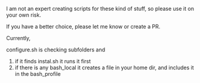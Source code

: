 I am not an expert creating scripts for these kind of stuff, so please use it on your own risk.

If you have a better choice, please let me know or create a PR.

Currently,

configure.sh is checking subfolders and
1) if it finds instal.sh it runs it first
2) if there is any bash_local it creates a file in your home dir, and includes it in the bash_profile
